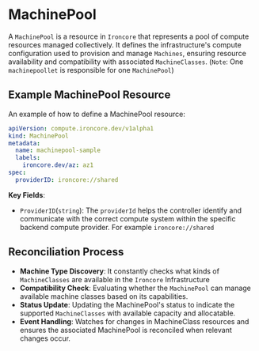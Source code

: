# MachinePool

A `MachinePool` is a resource in `Ironcore` that represents a pool of compute resources managed collectively. It defines the infrastructure's compute configuration used to provision and manage `Machines`, ensuring resource availability and compatibility with associated `MachineClasses`. (`Note`: One `machinepoollet` is responsible for one `MachinePool`)

## Example MachinePool Resource

An example of how to define a MachinePool resource:

```yaml
apiVersion: compute.ironcore.dev/v1alpha1
kind: MachinePool
metadata:
  name: machinepool-sample
  labels:
    ironcore.dev/az: az1
spec:
  providerID: ironcore://shared
```

**Key Fields**:

- `ProviderID`(`string`):  The `providerId` helps the controller identify and communicate with the correct compute system within the specific backend compute provider.
For example `ironcore://shared`

## Reconciliation Process

- **Machine Type Discovery**: It constantly checks what kinds of `MachineClasses` are available in the `Ironcore` Infrastructure
- **Compatibility Check**: Evaluating whether the `MachinePool` can manage available machine classes based on its capabilities. 
- **Status Update**: Updating the MachinePool's status to indicate the supported `MachineClasses` with available capacity and allocatable.
- **Event Handling**: Watches for changes in MachineClass resources and ensures the associated MachinePool is reconciled when relevant changes occur.



